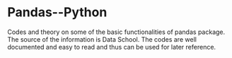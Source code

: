 # Pandas--Python
Codes and theory on some of the basic functionalities of pandas package.
The source of the information is Data School.
The codes are well documented and easy to read and thus can be used for later reference.
